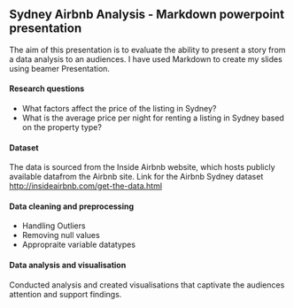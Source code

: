 ## Sydney Airbnb Analysis - Markdown powerpoint presentation

The aim of this presentation is to evaluate the ability to present a story from a data analysis to an audiences. 
I have used Markdown to create my slides using beamer Presentation. 

#### Research questions
- What factors affect the price of the listing in Sydney?
- What is the average price per night for renting a listing in Sydney based on the property type?

#### Dataset
The data is sourced from the Inside Airbnb website, which hosts publicly available datafrom the Airbnb site.
Link for the Airbnb Sydney dataset http://insideairbnb.com/get-the-data.html

#### Data cleaning and preprocessing 
- Handling Outliers
- Removing null values
- Appropraite variable datatypes

#### Data analysis and visualisation
Conducted analysis and created visualisations that captivate the audiences attention and support findings.
